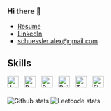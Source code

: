 ### Hi there 👋


- [Resume](https://drive.google.com/file/d/14AEBukQk8stLHsOE3yZpKJevcKlJhbY1/view?usp=sharing)
- [LinkedIn](https://www.linkedin.com/in/alexander-schuessler/)
- [schuessler.alex@gmail.com](schuessler.alex@gmail.com)

## Skills

<img align="left" alt="JavaScript" width="26px" src="https://cdn.jsdelivr.net/gh/devicons/devicon/icons/javascript/javascript-original.svg" style="padding-right:10px;" />
<img align="left" alt="React" width="26px" src="https://cdn.jsdelivr.net/gh/devicons/devicon/icons/react/react-original.svg" style="padding-right:10px;" />
<img align="left" alt="Ruby" width="26px" src="https://cdn.jsdelivr.net/gh/devicons/devicon/icons/ruby/ruby-original.svg" style="padding-right:10px;" />
<img align="left" alt="Rails" width="26px" src="https://pbs.twimg.com/media/CZGHPChUAAA3jqE?format=png&name=large" style="padding-right:10px;" />
<img align="left" alt="TypeScript" width="26px" src="https://cdn.jsdelivr.net/gh/devicons/devicon/icons/typescript/typescript-original.svg" style="padding-right:10px;" />
<img align="left" alt="Flutter" width="26px" src="https://mobilecoderz.com/images/services/flutter/flutter.png" style="padding-right:10px;" />

<br></br>


![Github stats](https://github-readme-stats.vercel.app/api?username=Retroviridae&theme=highcontrast&show_icons=true&count_private=true)
![Leetcode stats](https://leetcard.jacoblin.cool/Retroviridae?theme=dark)

<!--
**Retroviridae/Retroviridae** is a ✨ _special_ ✨ repository because its `README.md` (this file) appears on your GitHub profile.

Here are some ideas to get you started:

- 🔭 I’m currently working on ...
- 🌱 I’m currently learning ...
- 👯 I’m looking to collaborate on ...
- 🤔 I’m looking for help with ...
- 💬 Ask me about ...
- 📫 How to reach me: ...
- 😄 Pronouns: ...
- ⚡ Fun fact: ...
-->
